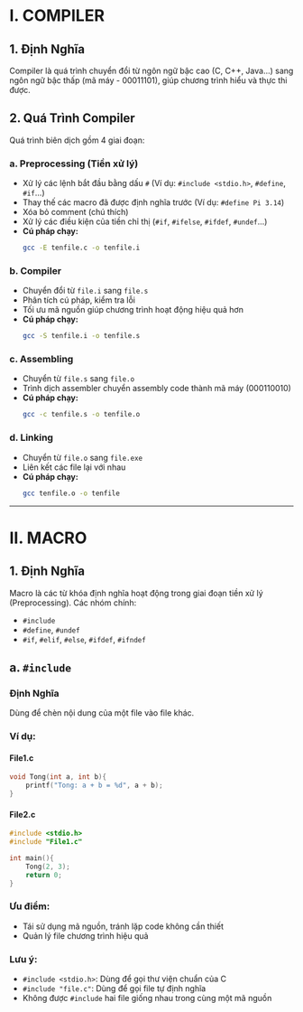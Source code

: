 # I. COMPILER

## 1. Định Nghĩa
Compiler là quá trình chuyển đổi từ ngôn ngữ bậc cao (C, C++, Java...) sang ngôn ngữ bậc thấp (mã máy - 00011101), giúp chương trình hiểu và thực thi được.

## 2. Quá Trình Compiler
Quá trình biên dịch gồm 4 giai đoạn:

### a. Preprocessing (Tiền xử lý)
- Xử lý các lệnh bắt đầu bằng dấu `#` (Ví dụ: `#include <stdio.h>`, `#define`, `#if`...)
- Thay thế các macro đã được định nghĩa trước (Ví dụ: `#define Pi 3.14`)
- Xóa bỏ comment (chú thích)
- Xử lý các điều kiện của tiền chỉ thị (`#if`, `#ifelse`, `#ifdef`, `#undef`...)
- **Cú pháp chạy:**
  ```sh
  gcc -E tenfile.c -o tenfile.i
  ```

### b. Compiler
- Chuyển đổi từ `file.i` sang `file.s`
- Phân tích cú pháp, kiểm tra lỗi
- Tối ưu mã nguồn giúp chương trình hoạt động hiệu quả hơn
- **Cú pháp chạy:**
  ```sh
  gcc -S tenfile.i -o tenfile.s
  ```

### c. Assembling
- Chuyển từ `file.s` sang `file.o`
- Trình dịch assembler chuyển assembly code thành mã máy (000110010)
- **Cú pháp chạy:**
  ```sh
  gcc -c tenfile.s -o tenfile.o
  ```

### d. Linking
- Chuyển từ `file.o` sang `file.exe`
- Liên kết các file lại với nhau
- **Cú pháp chạy:**
  ```sh
  gcc tenfile.o -o tenfile
  ```

---

# II. MACRO

## 1. Định Nghĩa
Macro là các từ khóa định nghĩa hoạt động trong giai đoạn tiền xử lý (Preprocessing). Các nhóm chính:
- `#include`
- `#define`, `#undef`
- `#if`, `#elif`, `#else`, `#ifdef`, `#ifndef`

## a. `#include`
### Định Nghĩa
Dùng để chèn nội dung của một file vào file khác.

### Ví dụ:
#### File1.c
```c
void Tong(int a, int b){
    printf("Tong: a + b = %d", a + b);
}
```

#### File2.c
```c
#include <stdio.h>
#include "File1.c"

int main(){
    Tong(2, 3);
    return 0;
}
```

### Ưu điểm:
- Tái sử dụng mã nguồn, tránh lặp code không cần thiết
- Quản lý file chương trình hiệu quả

### Lưu ý:
- `#include <stdio.h>`: Dùng để gọi thư viện chuẩn của C
- `#include "file.c"`: Dùng để gọi file tự định nghĩa
- Không được `#include` hai file giống nhau trong cùng một mã nguồn
